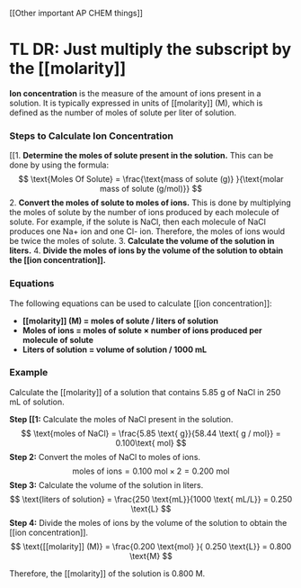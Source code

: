 [[Other important AP CHEM things]]

# TL DR: Just multiply the subscript by the [[molarity]]

**Ion concentration** is the measure of the amount of ions present in a solution. It is typically expressed in units of [[molarity]] (M), which is defined as the number of moles of solute per liter of solution.

### Steps to Calculate Ion Concentration

[[1. **Determine the moles of solute present in the solution.** This can be done by using the formula:
$$
\text{Moles Of Solute} = \frac{\text{mass of solute (g)} }{\text{molar mass of solute (g/mol)}}
$$
2. **Convert the moles of solute to moles of ions.** This is done by multiplying the moles of solute by the number of ions produced by each molecule of solute. For example, if the solute is NaCl, then each molecule of NaCl produces one Na+ ion and one Cl- ion. Therefore, the moles of ions would be twice the moles of solute.
3. **Calculate the volume of the solution in liters.**
4. **Divide the moles of ions by the volume of the solution to obtain the [[ion concentration]].**

### Equations

The following equations can be used to calculate [[ion concentration]]:

* **[[molarity]] (M) = moles of solute / liters of solution**
* **Moles of ions = moles of solute × number of ions produced per molecule of solute**
* **Liters of solution = volume of solution / 1000 mL**

### Example

Calculate the [[molarity]] of a solution that contains 5.85 g of NaCl in 250 mL of solution.

**Step [[1:** Calculate the moles of NaCl present in the solution.
$$
\text{moles of NaCl} = \frac{5.85 \text{ g}}{58.44 \text{ g / mol}} = 0.100\text{  mol}
$$
**Step 2:** Convert the moles of NaCl to moles of ions.
$$
\text{moles of ions} = 0.100 \text{ mol} × 2 = 0.200 \text{ mol}
$$
**Step 3:** Calculate the volume of the solution in liters.
$$
\text{liters of solution} = \frac{250 \text{mL}}{1000 \text{ mL/L}} = 0.250 \text{L}
$$
**Step 4:** Divide the moles of ions by the volume of the solution to obtain the [[ion concentration]].
$$
\text{[[molarity]] (M)} = \frac{0.200 \text{mol} }{ 0.250 \text{L}} = 0.800 \text{M}
$$

Therefore, the [[molarity]] of the solution is 0.800 M.